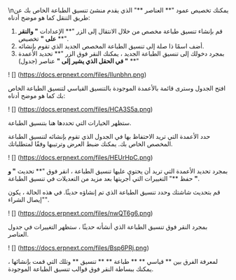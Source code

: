 \nيمكنك تخصيص عمود "** العناصر **" الذي يقدم منشئ تنسيق الطباعة الخاص بك عن طريق التنقل كما هو موضح أدناه:

1. قم بإنشاء تنسيق طباعة مخصص من خلال الانتقال إلى الزر "** الإعدادات **" والنقر على "** تخصيص **".
2. أضف اسمًا ذا صلة إلى تنسيق الطباعة المخصص الجديد الذي تقوم بإنشائه.
3. بمجرد دخولك إلى تنسيق الطباعة الجديد ، يمكنك النقر فوق الزر "** تحديد الأعمدة **" في الحقل الذي يشير إلى "** عناصر (جدول) **"

! [] (https://docs.erpnext.com/files/IIunbhn.png)

افتح الجدول وسترى قائمة بالأعمدة الموجودة بالتنسيق القياسي لتنسيق الطباعة الخاص بك كما هو موضح أدناه:

! [] (https://docs.erpnext.com/files/HCA3S5a.png)

ستظهر الخيارات التي تحددها هنا بتنسيق الطباعة.

حدد الأعمدة التي تريد الاحتفاظ بها في الجدول الذي تقوم بإنشائه لتنسيق الطباعة المخصص الخاص بك. يمكنك ضبط العرض وترتيبها وفقًا لمتطلباتك.

! [] (https://docs.erpnext.com/files/HEUrHpC.png)

بمجرد تحديد الأعمدة التي تريد أن يحتوي عليها تنسيق الطباعة ، انقر فوق "** تحديث **" و "** حفظ **" التغييرات التي أجريتها بعد مزيد من التعديلات في تنسيق الطباعة.

قم بتحديث شاشتك وحدد تنسيق الطباعة الذي تم إنشاؤه حديثًا. في هذه الحالة ، يكون "إيصال الشراء".

! [] (https://docs.erpnext.com/files/nwQT6g6.png)

بمجرد النقر فوق تنسيق الطباعة الذي أنشأته حديثًا ، ستظهر التغييرات في جدول العناصر.

! [] (https://docs.erpnext.com/files/Bsp6PRj.png)

لمعرفة الفرق بين ** قياسي ** ** طباعة ** ** تنسيق ** وتلك التي قمت بإنشائها ، يمكنك ببساطة النقر فوق قوالب تنسيق الطباعة الموجودة.